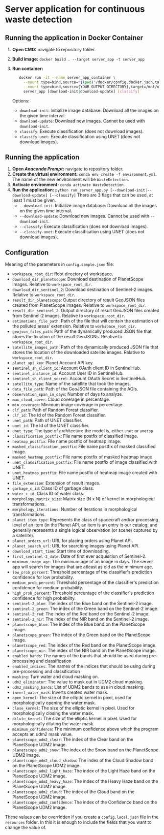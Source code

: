 # Server application for continuous waste detection

## Running the application in Docker Container

1. **Open CMD:** navigate to repository folder.
2. **Build image:** `docker build . --target server_app -t server_app`
3. **Run container:**

   ```bash
      docker run -it --name server_app_container \
        --mount type=bind,source="$(pwd)"/docker/config.docker.json,target=/mnt/config.docker.json,readonly \
        --mount type=bind,source={YOUR OUTPUT DIRECTORY},target=/mnt/output \
        server_app [download-init|download-update] [classify]
   ```

   Options:

   - `download-init`: Initialize image database: Download all the images on the given time interval.
   - `download-update`: Download new images. Cannot be used with `download-init`.
   - `classify`: Execute classification (does not download images).
   - `classify-unet`: Execute classification using UNET (does not download images).

## Running the application

1. **Open _Anaconda Prompt_:** navigate to repository folder.
2. **Create the virtual environment:** `conda env create -f environment.yml`. The name of the new environment will be `WasteDetection`.
3. **Activate environment:** `conda activate WasteDetection`.
4. **Run the application:** `python run_server_app.py [--download-init|--download-update] [--classify]` There are 3 flags that can be used, at least 1 must be given.
   - `--download-init`: Initialize image database: Download all the images on the given time interval.
   - `--download-update`: Download new images. Cannot be used with `--download-init`.
   - `--classify`: Execute classification (does not download images).
   - `--classify-unet`: Execute classification using UNET (does not download images).

## Configuration

Meaning of the parameters in `config.sample.json` file:

- `workspace_root_dir`: Root directory of workspace.
- `download_dir_planetscope`: Download destination of PlanetScope images. Relative to `workspace_root_dir`.
- `download_dir_sentinel_2`: Download destination of Sentinel-2 images. Relative to `workspace_root_dir`.
- `result_dir_planetscope`: Output directory of result GeoJSON files created from PlanetScope images. Relative to `workspace_root_dir`.
- `result_dir_sentinel_2`: Output directory of result GeoJSON files created from Sentinel-2 images. Relative to `workspace_root_dir`.
- `estimations_file_path`: Path of the file that will contain the estimation of the polluted areas' extension. Relative to `workspace_root_dir`.
- `geojson_files_path`: Path of the dynamically produced JSON file that stores the location of the result GeoJSONs. Relative to `workspace_root_dir`.
- `satellite_images_path`: Path of the dynamically produced JSON file that stores the location of the downloaded satellite images. Relative to `workspace_root_dir`.
- `planet_api_key`: Planet Account API key.
- `sentinel_sh_client_id`: Account OAuth client ID in SentinelHub.
- `sentinel_instance_id`: Account User ID in SentinelHub.
- `sentinel_sh_client_secret`: Account OAuth Secret in SentinelHub.
- `satellite_type`: Name of the satellite that took the images.
- `data_file_path`: Path of the GeoJSON file containing the AOIs.
- `observation_span_in_days`: Number of days to analyze.
- `max_cloud_cover`: Cloud coverage in percentage.
- `min_coverage`: Minimum image coverage in percentage.
- `clf_path`: Path of Random Forest classifier.
- `clf_id`: The Id of the Random Forest classifier.
- `unet_path`: Path of UNET classifier.
- `unet_id`: The Id of the UNET classifier.
- `unet_type`: The type of architecture the model is, either `unet` or `unetpp`
- `classification_postfix`: File name postfix of classified image.
- `heatmap_postfix`: File name postfix of heatmap image.
- `masked_classification_postfix`: File name postfix of masked classified image.
- `masked_heatmap_postfix`: File name postfix of masked heatmap image.
- `unet_classification_postfix`: File name postfix of image classified with UNET.
- `unet_heatmap_postfix`: File name postfix of heatmap image created with UNET.
- `file_extension`: Extension of result images.
- `garbage_c_id`: Class ID of garbage class.
- `water_c_id`: Class ID of water class.
- `morphology_matrix_size`: Matrix size (N x N) of kernel in morphological transformations.
- `morphology_iterations`: Number of iterations in morphological transformations.
- `planet_item_type`: Represents the class of spacecraft and/or processing level of an item (in the Planet API, an item is an entry in our catalog, and generally represents a single logical observation (or scene) captured by a satellite).
- `planet_orders_url`: URL for placing orders using Planet API.
- `planet_search_url`: URL for searching images using Planet API.
- `download_start_time`: Start time of downloading.
- `first_sentinel-2_date`: Date of first ever acquisition of Sentinel-2.
- `minimum_image_age`: The minimum age of an image in days. The server app will search for images that are atleast as old as the minimum age.
- `low_prob_percent`: Threshold percentage of the classifier's prediction confidence for low probability.
- `medium_prob_percent`: Threshold percentage of the classifier's prediction confidence for medium probability.
- `high_prob_percent`: Threshold percentage of the classifier's prediction confidence for high probability.
- `sentinel-2_blue`: The index of the Blue band on the Sentinel-2 image.
- `sentinel-2_green`: The index of the Green band on the Sentinel-2 image.
- `sentinel-2_red`: The index of the Red band on the Sentinel-2 image.
- `sentinel-2_nir`: The index of the NIR band on the Sentinel-2 image.
- `planetscope_blue`: The index of the Blue band on the PlanetScope image.
- `planetscope_green`: The index of the Green band on the PlanetScope image.
- `planetscope_red`: The index of the Red band on the PlanetScope image.
- `planetscope_nir`: The index of the NIR band on the PlanetScope image.
- `enabled_bands`: The names of the bands that should be used during pre-processing and classification
- `enabled_indices`: The names of the indices that should be using during pre-processing and classification
- `masking`: Turn water and cloud masking on.
- `udm2_eliminator`: The value to mask out in UDM2 cloud masking.
- `udm2_masking_bands`: List of UDM2 bands to use in cloud masking.
- `invert_water_mask`: Inverts created water mask.
- `open_kernel`: The size of the ellíptic kernel in pixel, used for morphologically opening the water mask.
- `close_kernel`: The size of the ellíptic kernel in pixel. Used for morphologically closing the water mask.
- `dilute_kernel`: The size of the ellíptic kernel in pixel. Used for morphologically diluting the water mask.
- `minimum_confidence`: The minimum confidence above which the program accepts an udm2 mask value.
- `planetscope_udm2_clear`: The index of the Clear band on the PlanetScope UDM2 image.
- `planetscope_udm2_snow`: The index of the Snow band on the PlanetScope UDM2 image.
- `planetscope_udm2_cloud_shadow`: The index of the Cloud Shadow band on the PlanetScope UDM2 image.
- `planetscope_udm2_light_haze`: The index of the Light Haze band on the PlanetScope UDM2 image.
- `planetscope_udm2_heavy_haze`: The index of the Heavy Haze band on the PlanetScope UDM2 image.
- `planetscope_udm2_cloud`: The index of the Cloud band on the PlanetScope UDM2 image.
- `planetscope_udm2_confidence`: The index of the Confidence band on the PlanetScope UDM2 image.

These values can be overridden if you create a `config.local.json` file in the `resources` folder. In this it is enough to include the fields that you want to change the value of.
